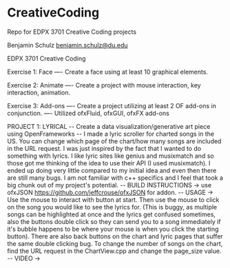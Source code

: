 # CreativeCoding
Repo for EDPX 3701 Creative Coding projects

Benjamin Schulz
benjamin.schulz@du.edu

EDPX 3701 Creative Coding

Exercise 1: Face
—- Create a face using at least 10 graphical elements.

Exercise 2: Animate
—- Create a project with mouse interaction, key interaction, animation.

Exercise 3: Add-ons
—- Create a project utilizing at least 2 OF add-ons in conjunction.
—- Utilized ofxFluid, ofxGUI, ofxFX add-ons


PROJECT 1: LYRICAL
-- Create a data visualization/generative art piece using OpenFrameworks
-- I made a lyric scroller for charted songs in the US. You can change which page of the chart/how many songs are included in the URL    		 request. I was just inspired by the fact that I wanted to do something with lyrics. I like lyric sites like genius and musixmatch and 		 so those got me thinking of the idea to use their API (I used musixmatch). I ended up doing very little compared to my initial idea and 		even then there are still many bugs. I am not familiar with c++ specifics and I feel that took a big chunk out of my project's 		 			 potential.
-- BUILD INSTRUCTIONS -> use ofxJSON https://github.com/jeffcrouse/ofxJSON for addon. 
-- USAGE -> Use the mouse to interact with button at start. Then use the mouse to click on the song you would like to see the lyrics for. 	 (This is buggy, as multiple songs can be highlighted at once and the lyrics get confused sometimes, also the buttons double click so 		 they can send you to a song immediately if it's bubble happens to be where your mouse is when you click the starting button). There are 	  also back buttons on the chart and lyric pages that suffer the same double clicking bug. To change the number of songs on the chart, 		 find the URL request in the ChartView.cpp and change the page_size value. 
-- VIDEO -> 

